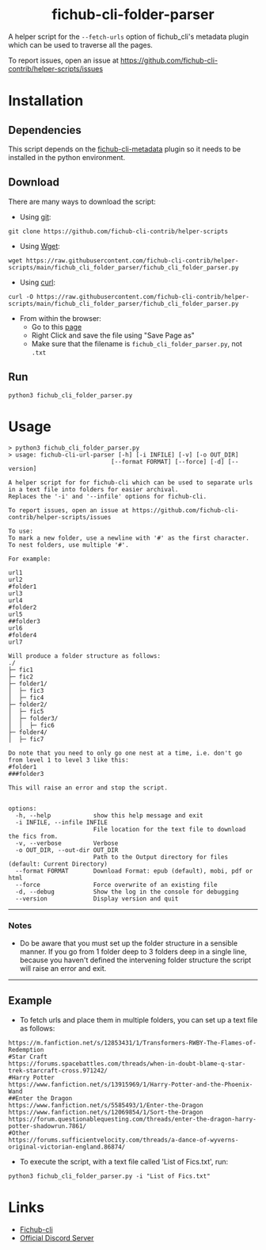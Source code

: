 <h1 align="center">fichub-cli-folder-parser</h1>

A helper script for the `--fetch-urls` option of fichub_cli's metadata plugin which can be used to traverse all the pages.<br>

To report issues, open an issue at https://github.com/fichub-cli-contrib/helper-scripts/issues

# Installation

## Dependencies

This script depends on the [fichub-cli-metadata](https://github.com/fichub-cli-contrib/fichub-cli-metadata) plugin so it needs to be installed in the python environment.

## Download

There are many ways to download the script:

- Using [git](https://git-scm.com/downloads):

```
git clone https://github.com/fichub-cli-contrib/helper-scripts
```

- Using [Wget](https://www.gnu.org/software/wget/):

```
wget https://raw.githubusercontent.com/fichub-cli-contrib/helper-scripts/main/fichub_cli_folder_parser/fichub_cli_folder_parser.py
```

- Using [curl](https://curl.se/):

```
curl -O https://raw.githubusercontent.com/fichub-cli-contrib/helper-scripts/main/fichub_cli_folder_parser/fichub_cli_folder_parser.py
```

- From within the browser:
  - Go to this [page](https://raw.githubusercontent.com/fichub-cli-contrib/helper-scripts/main/fichub_cli_folder_parser/fichub_cli_folder_parser.py)
  - Right Click and save the file using "Save Page as"
  - Make sure that the filename is `fichub_cli_folder_parser.py`, not `.txt`

## Run

```
python3 fichub_cli_folder_parser.py
```

# Usage

```
> python3 fichub_cli_folder_parser.py
> usage: fichub-cli-url-parser [-h] [-i INFILE] [-v] [-o OUT_DIR]
                             [--format FORMAT] [--force] [-d] [--version]

A helper script for for fichub-cli which can be used to separate urls in a text file into folders for easier archival.
Replaces the '-i' and '--infile' options for fichub-cli.

To report issues, open an issue at https://github.com/fichub-cli-contrib/helper-scripts/issues

To use:
To mark a new folder, use a newline with '#' as the first character. To nest folders, use multiple '#'.

For example:

url1
url2
#folder1
url3
url4
#folder2
url5
##folder3
url6
#folder4
url7

Will produce a folder structure as follows:
./
├─ fic1
├─ fic2
├─ folder1/
│  ├─ fic3
│  ├─ fic4
├─ folder2/
│  ├─ fic5
│  ├─ folder3/
│  │  ├─ fic6
├─ folder4/
│  ├─ fic7

Do note that you need to only go one nest at a time, i.e. don't go from level 1 to level 3 like this:
#folder1
###folder3

This will raise an error and stop the script. 
        

options:
  -h, --help            show this help message and exit
  -i INFILE, --infile INFILE
                        File location for the text file to download the fics from.
  -v, --verbose         Verbose
  -o OUT_DIR, --out-dir OUT_DIR
                        Path to the Output directory for files (default: Current Directory)
  --format FORMAT       Download Format: epub (default), mobi, pdf or html
  --force               Force overwrite of an existing file
  -d, --debug           Show the log in the console for debugging
  --version             Display version and quit
```

---

### Notes

- Do be aware that you must set up the folder structure in a sensible manner. If you go from 1 folder deep to 3 folders deep in a single line, because you haven't defined the intervening folder structure the script will raise an error and exit.

---

## Example

- To fetch urls and place them in multiple folders, you can set up a text file as follows:

```
https://m.fanfiction.net/s/12853431/1/Transformers-RWBY-The-Flames-of-Redemption
#Star Craft
https://forums.spacebattles.com/threads/when-in-doubt-blame-q-star-trek-starcraft-cross.971242/
#Harry Potter
https://www.fanfiction.net/s/13915969/1/Harry-Potter-and-the-Phoenix-Wand
##Enter the Dragon
https://www.fanfiction.net/s/5585493/1/Enter-the-Dragon
https://www.fanfiction.net/s/12069854/1/Sort-the-Dragon
https://forum.questionablequesting.com/threads/enter-the-dragon-harry-potter-shadowrun.7861/
#Other
https://forums.sufficientvelocity.com/threads/a-dance-of-wyverns-original-victorian-england.86874/
```

- To execute the script, with a text file called 'List of Fics.txt', run:

```
python3 fichub_cli_folder_parser.py -i "List of Fics.txt"
```

# Links

- [Fichub-cli](https://github.com/FicHub/fichub-cli/)
- [Official Discord Server](https://discord.gg/sByBAhX)
